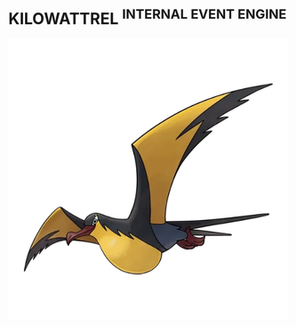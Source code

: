 # KILOWATTREL <sup>INTERNAL EVENT ENGINE</sup>

![KILOWATTREL](../../../docs/assets/images/kilowattrel.webp)

